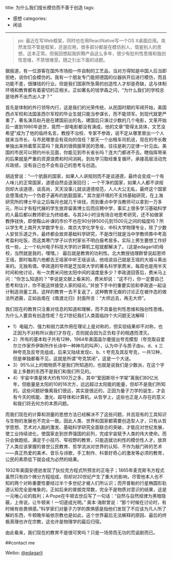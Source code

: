 title: 为什么我们擅长模仿而不善于创造
tags:
  - 感想
categories:
  - 闲谈

-----
 
 >ps: 最近在写Web框架，同时也在用ReactNative写一个OS X桌面应用。突然发现不管是框架，还是应用，很多部分都是在模仿别人，借鉴别人的思想，这本正常。但我回想起我折腾产品这么多年，很少有批判性思维和独创性思维，不禁很难受。随之引出下面的话题。
 
 据报道，有一位游客在国外市场拍一件自制的工艺品，当对方得知是中国人后当即拒绝，说你们会模仿的。我有一个朋友专门能把德国的仪器拆开后进行模仿，而且功能不差，很赚钱的行业。但是我们国家所急需的创造性人才却是奇缺，这与体制环境和教育都有着密切的正相关。正如著名的钱学森之问，“为什么我们的学校总是培养不出杰出人才？”

<!-- more -->
      
首先是体制的外行领导内行，这是我们的光荣传统，从民国时期的军阀开始，美国西点军校和法国圣西尔军校的毕业生就只能当参谋长，而不能领军。到现代就更严重了，著名演员赵丹是在建国前出的名，建国后只演过少数的几个电影，文革开始后一直到1980年逝世，竟然一部电影都没有演成，他的文章“管得太具体，文艺没希望”成为了他的临终名言。教授不治校、专家不参政，说不定从哪里冒出一个人就来当市长，与市民哪里会有双向的信任？那天一个出租车司机说，现在的市长敢单独出来拎着筐买菜吗？我真的很佩服草民的思维，往往是剃刀定律一针见血。美国的市民可以预约州长见面，你能见到市长省长吗？连大门都进不去。瞎指挥带来的后果就是严重的资源浪费和时间消耗，到处学习取经重复循环，承接高层活动充斥政绩，没有自己也不会有自己的思考与创造。


胡适曾说：“一个肮脏的国家，如果人人讲规则而不是谈道德，最终会变成一个有人味儿的正常国家，道德自然会逐渐回归； 一个干净的国家，如果人人都不讲规则却大谈道德，谈高尚，天天没事儿就谈道德规范，人人大公无私，最终这个国家会堕落成为一个伪君子遍布的肮脏国家。”
其次是环境的不支持基础研究，在上海研究所的博士毕业之后每月也就几千块钱，而到重点中学当教师可以拿到一万多元，所以才有程代展的学生放弃留美博士后而应聘中学，事实上很多学习基础科学的人最后都以教师职业为终结者。与其24小时没有场合地思考研究，还不如做家教挣钱快，即使鞍山补课的市价不也在90分钟500元到1500元之间的幅度吗？所以学生考上南开大学数学专业、南京大学化学专业、中科大学物理专业，除了少数人安贫乐道之外，最终都会放弃基础科学研究，不是改行就是当中学教师靠中考高考盈利吃饭，而这类寒门学子以农村家长不明白报考居多。实际上男生要想工作好找一些，上一个杭州电子科技大学的计算机工程就都解决了。（这是edagarli的母校，当然就是我的，嘿嘿。）
最后就是教育的功利性。北大教授钱理群曾说起恩师王瑶，那时每周六他都去王瑶家中听王瑶谈话，他戏说自己就是王瑶的大烟斗熏出来的。无独有偶，李政道的导师是芝加哥大学的著名科学家费米，每周也是用半天时间和他讨论，有一次费米问他太阳中间的温度是多少？李政道回答后，费米马上问：“你怎么知道的？”李说是文献上看来的，费米却说：“这不行，你一定要自己思考和估计，你不能这样接受人家的结论。”并放下手中的重要实验和李政道一起设计制造测量工具。这样的教育一去不复返了，这种教育无痕的讨论正在被作态的做法所遮蔽，正如岳南在《南渡北归》封面所言：“大师远去，再无大师”。


我们现在的教育只注重对信息的知道和理解，而不具备批判性思维和独创性思维。为什么人要具有创造性呢？在21世纪我们人类面临四个大问题无法解释：
    
 * 1）电磁力、强力和弱力其作用在理论上是对称的，但实验结果却不对称，也正因为不对称所以我们才存在，否则就会因为正负粒子的相遇而湮灭。
 * 2）所有的基本粒子共有12种，1964年美国盖尔曼提出夸克模型（夸克取自爱尔兰作家乔伊斯所作长诗中一种神鸟的叫声），认为中子与质子由u、d、s 三种夸克及反夸克组成，后来又陆续发现c、b、t 夸克及其反夸克，一共12种，但是单独都看不见，这就是所谓“夸克禁闭”，这是一个大谜。
 * 3）95%以上的暗物质不是我们所知道的，也就是说我们是少数派，在这个宇宙上多数的东西不是我们和我们所见的。
 * 4）宇宙中类星体大约有100万之多，其中“爱因斯坦十字架”离我们80亿光年，但能量是太阳的10的16次方，远远超过太阳能的能量，但却不是我们所知的。这些问题好像离我们很远，其实是很近的，正因为量子力学的诞生，才会有今天的核能、激光、超导体和计算机。从哲学上，这些也正是人存在的意义和我们将去何方的本质问题。
 
 
而我们现在的计算和测量的思想方法已经解决不了这些问题，并且现有的工具知识与生物的发展也不完全一致。因此人类、世界和国家都需要创造型人才，只有从哲学思想、艺术对人脑的激发、基础科学研究全面联合的突破，才能应对世纪发展，使工业持续进化，使国家走到世界强国的前列，完成宇宙赋予人类的伟大使命。而只会做题纸，满足于小技巧、窄视野的教育，只能造就功利性的模仿性人才。放弃了人类应该掌握的普世公民教育、哲学流派对世界的认知、不作为敲门砖的艺术——真正热爱的美术、音乐与诗歌，手工制作、科普好奇心的激发等必须的教育，公民的素质低下就会成为必然的结果。


1932年美国安德逊发现了狄拉克方程式所预言的正电子；1865年麦克斯韦方程式虽然只有四个微分方程组成，但却对20世纪产生了重大的影响，尽管他本人也不知的两个对称重要性要经过半个多世纪才被人们所认识；而开普勒的行星椭圆形轨道认知完全是唯象的，正如后来的普朗克常数，完全不是物质对意识的结果，这是一元唯心论的胜利；A·Pope在牛顿去世后写了一句话：“自然与自然规律为黑暗隐蔽，上帝说，让牛顿来！一切遂成光明。”
奥本·海默曾说：“那个时候在讨论时，有时候有些畏惧感。”科学家们对量子力学的畏惧感是指他们发现了不应该为凡人所了解的东西，牛顿晚年皈依宗教也是如此，这个世界最后无法解释的原因、最后的终极真理也许在宗教，这也许是物理学的最后归宿。


由此看来，我们现在的教育不是很可笑吗？只是一场劳而无功的荒诞剧而已。

##contact me

Weibo: [@edagarli](http://weibo.com/edagarli)



